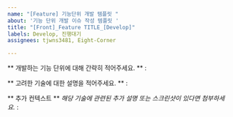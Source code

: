 ```yaml
---
name: "[Feature] 기능단위 개발 템플릿 "
about: '기능 단위 개발 이슈 작성 템플릿 '
title: "[Front]_Feature TITLE_[Develop]"
labels: Develop, 진행대기
assignees: tjwns3481, Eight-Corner

---
```


** 개발하는 기능 단위에 대해 간략히 적어주세요. **
: 


** 고려한 기술에 대한 설명을 적어주세요. **
:


** 추가 컨텍스트 **
*해당 기술에 관련된 추가 설명 또는 스크린샷이 있다면 첨부하세요.*
:
